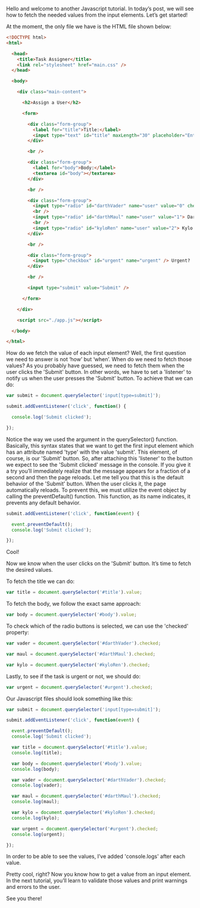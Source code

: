 Hello and welcome to another Javascript tutorial. In today’s post, we will see how to fetch the needed values from the input elements. Let’s get started! 

At the moment, the only file we have is the HTML file shown below: 

```html
<!DOCTYPE html>
<html>

  <head>
    <title>Task Assigner</title>
    <link rel="stylesheet" href="main.css" />
  </head>

  <body>

    <div class="main-content">

      <h2>Assign a User</h2>

      <form>

        <div class="form-group">
          <label for="title">Title:</label>
          <input type="text" id="title" maxLength="30" placeholder="Enter task's title"/>
        </div>

        <br />

        <div class="form-group">
          <label for="body">Body:</label>
          <textarea id="body"></textarea>
        </div>

        <br />

        <div class="form-group">
          <input type="radio" id="darthVader" name="user" value="0" checked> Darth Vader
          <br />
          <input type="radio" id="darthMaul" name="user" value="1"> Darth Maul
          <br />
          <input type="radio" id="kyloRen" name="user" value="2"> Kylo Ren
        </div>

        <br />

        <div class="form-group">
          <input type="checkbox" id="urgent" name="urgent" /> Urgent?
        </div>

        <br />

        <input type="submit" value="Submit" />

      </form>

    </div>

    <script src="./app.js"></script>

  </body>

</html>
```

How do we fetch the value of each input element? Well, the first question we need to answer is not ‘how’ but ‘when’. When do we need to fetch those values? As you probably have guessed, we need to fetch them when the user clicks the 'Submit' button. In other words, we have to set a 'listener' to notify us when the user presses the 'Submit' button. To achieve that we can do:

```javascript
var submit = document.querySelector('input[type=submit]');

submit.addEventListener('click', function() {

  console.log('Submit clicked');

});
```

Notice the way we used the argument in the querySelector() function. Basically, this syntax states that we want to get the first input element which has an attribute named 'type' with the value 'submit'. This element, of course, is our 'Submit' button. So, after attaching this 'listener' to the button we expect to see the 'Submit clicked' message in the console. If you give it a try you’ll immediately realize that the message appears for a fraction of a second and then the page reloads. Let me tell you that this is the default behavior of the 'Submit' button. When the user clicks it, the page automatically reloads. To prevent this, we must utilize the event object by calling the preventDefault() function. This function, as its name indicates, it prevents any default behavior. 

```javascript
submit.addEventListener('click', function(event) {

  event.preventDefault();
  console.log('Submit clicked');

});
```

Cool! 

Now we know when the user clicks on the 'Submit' button. It’s time to fetch the desired values. 

To fetch the title we can do: 

```javascript
var title = document.querySelector('#title').value;
```

To fetch the body, we follow the exact same approach: 

```javascript
var body = document.querySelector('#body').value;
```

To check which of the radio buttons is selected, we can use the 'checked' property:

```javascript
var vader = document.querySelector('#darthVader').checked;

var maul = document.querySelector('#darthMaul').checked;

var kylo = document.querySelector('#kyloRen').checked;
```

Lastly, to see if the task is urgent or not, we should do: 

```javascript
var urgent = document.querySelector('#urgent').checked;
```

Our Javascript files should look something like this:

```javascript
var submit = document.querySelector('input[type=submit]');

submit.addEventListener('click', function(event) {

  event.preventDefault();
  console.log('Submit clicked');

  var title = document.querySelector('#title').value;
  console.log(title);

  var body = document.querySelector('#body').value;
  console.log(body);

  var vader = document.querySelector('#darthVader').checked;
  console.log(vader);

  var maul = document.querySelector('#darthMaul').checked;
  console.log(maul);

  var kylo = document.querySelector('#kyloRen').checked;
  console.log(kylo);

  var urgent = document.querySelector('#urgent').checked;
  console.log(urgent);

});
```

In order to be able to see the values, I’ve added 'console.logs' after each value. 

Pretty cool, right? Now you know how to get a value from an input element. In the next tutorial, you’ll learn to validate those values and print warnings and errors to the user. 

See you there!